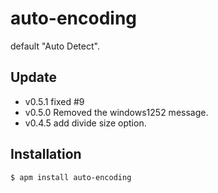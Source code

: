 # auto-encoding

default "Auto Detect".

## Update

* v0.5.1 fixed #9
* v0.5.0 Removed the windows1252 message.
* v0.4.5 add divide size option.

## Installation

`$ apm install auto-encoding`
